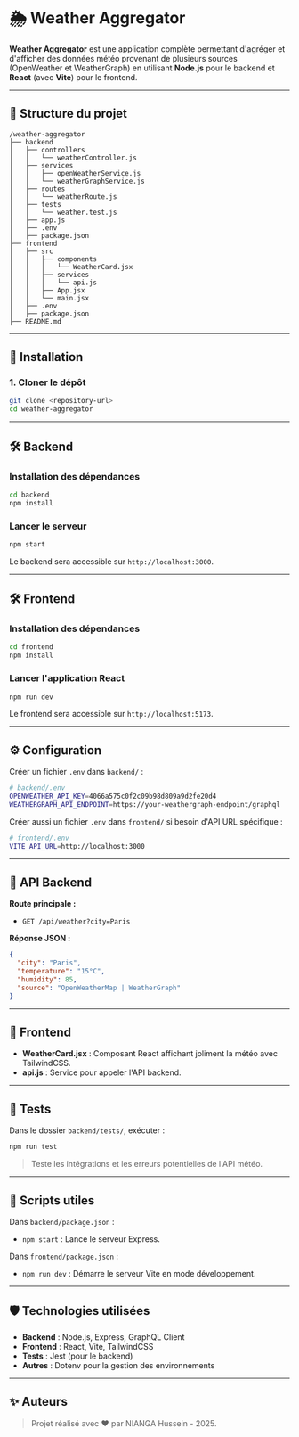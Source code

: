 # 🌦️ Weather Aggregator

**Weather Aggregator** est une application complète permettant d'agréger et d'afficher des données météo provenant de plusieurs sources (OpenWeather et WeatherGraph) en utilisant **Node.js** pour le backend et **React** (avec **Vite**) pour le frontend.

---

## 📁 Structure du projet

```
/weather-aggregator
├── backend
│   ├── controllers
│   │   └── weatherController.js
│   ├── services
│   │   ├── openWeatherService.js
│   │   └── weatherGraphService.js
│   ├── routes
│   │   └── weatherRoute.js
│   ├── tests
│   │   └── weather.test.js
│   ├── app.js
│   ├── .env
│   ├── package.json
├── frontend
│   ├── src
│   │   ├── components
│   │   │   └── WeatherCard.jsx
│   │   ├── services
│   │   │   └── api.js
│   │   ├── App.jsx
│   │   └── main.jsx
│   ├── .env
│   ├── package.json
├── README.md
```

---

## 🚀 Installation

### 1. Cloner le dépôt

```bash
git clone <repository-url>
cd weather-aggregator
```

---

## 🛠️ Backend

### Installation des dépendances

```bash
cd backend
npm install
```

### Lancer le serveur

```bash
npm start
```

Le backend sera accessible sur `http://localhost:3000`.

---

## 🛠️ Frontend

### Installation des dépendances

```bash
cd frontend
npm install
```

### Lancer l'application React

```bash
npm run dev
```

Le frontend sera accessible sur `http://localhost:5173`.

---

## ⚙️ Configuration

Créer un fichier `.env` dans `backend/` :

```bash
# backend/.env
OPENWEATHER_API_KEY=4066a575c0f2c09b98d809a9d2fe20d4
WEATHERGRAPH_API_ENDPOINT=https://your-weathergraph-endpoint/graphql
```

Créer aussi un fichier `.env` dans `frontend/` si besoin d'API URL spécifique :

```bash
# frontend/.env
VITE_API_URL=http://localhost:3000
```

---

## 📡 API Backend

**Route principale :**

- `GET /api/weather?city=Paris`

**Réponse JSON :**

```json
{
  "city": "Paris",
  "temperature": "15°C",
  "humidity": 85,
  "source": "OpenWeatherMap | WeatherGraph"
}
```

---

## 🎨 Frontend

- **WeatherCard.jsx** : Composant React affichant joliment la météo avec TailwindCSS.
- **api.js** : Service pour appeler l'API backend.

---

## 🧪 Tests

Dans le dossier `backend/tests/`, exécuter :

```bash
npm run test
```

> Teste les intégrations et les erreurs potentielles de l'API météo.

---

## 📜 Scripts utiles

Dans `backend/package.json` :

- `npm start` : Lance le serveur Express.

Dans `frontend/package.json` :

- `npm run dev` : Démarre le serveur Vite en mode développement.

---

## 🛡️ Technologies utilisées

- **Backend** : Node.js, Express, GraphQL Client
- **Frontend** : React, Vite, TailwindCSS
- **Tests** : Jest (pour le backend)
- **Autres** : Dotenv pour la gestion des environnements

---

## ✨ Auteurs

> Projet réalisé avec ❤️ par NIANGA Hussein - 2025.

